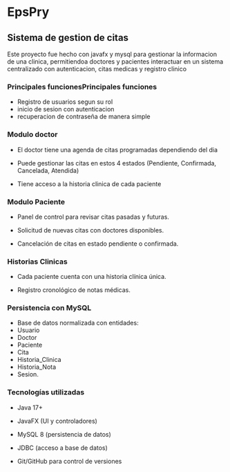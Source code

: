 # EpsPry

## Sistema de gestion de citas

Este proyecto fue hecho con javafx y mysql para gestionar la informacion de una clinica, permitiendoa doctores y pacientes interactuar en un sistema centralizado con autenticacion, citas medicas y registro clinico

### Principales funcionesPrincipales funciones
- Registro de usuarios segun su rol
- inicio de sesion con autenticacion
- recuperacion de contraseña de manera simple

### Modulo doctor
- El doctor tiene una agenda de citas programadas dependiendo del dia

- Puede gestionar las citas en estos 4 estados (Pendiente, Confirmada, Cancelada, Atendida)

- Tiene acceso a la historia clinica de cada paciente

### Modulo Paciente

- Panel de control para revisar citas pasadas y futuras.

- Solicitud de nuevas citas con doctores disponibles.

- Cancelación de citas en estado pendiente o confirmada.

### Historias Clinicas

- Cada paciente cuenta con una historia clínica única.

- Registro cronológico de notas médicas.

### Persistencia con MySQL
- Base de datos normalizada con entidades:
- Usuario
- Doctor
- Paciente
- Cita
- Historia_Clinica
- Historia_Nota
- Sesion.

### Tecnologías utilizadas

- Java 17+

- JavaFX (UI y controladores)

- MySQL 8 (persistencia de datos)

- JDBC (acceso a base de datos)

- Git/GitHub para control de versiones
